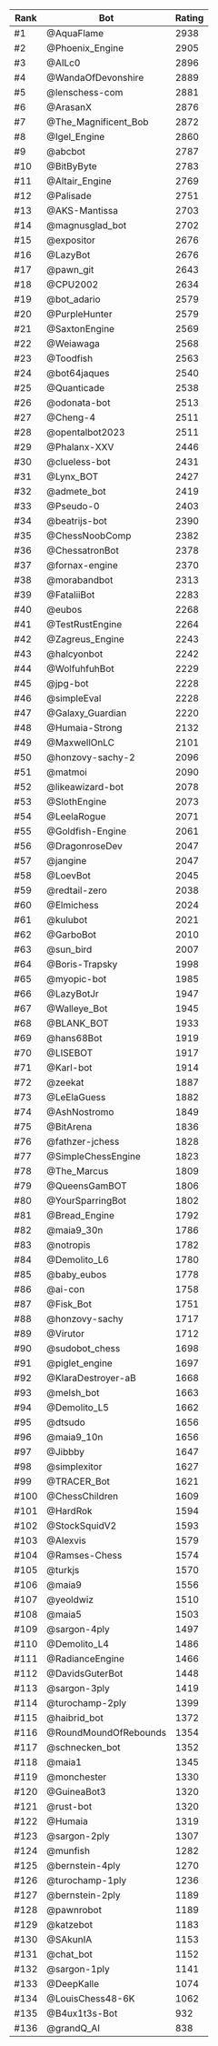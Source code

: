 Rank|Bot|Rating
---|---|---
#1|@AquaFlame|2938
#2|@Phoenix_Engine|2905
#3|@AILc0|2896
#4|@WandaOfDevonshire|2889
#5|@lenschess-com|2881
#6|@ArasanX|2876
#7|@The_Magnificent_Bob|2872
#8|@Igel_Engine|2860
#9|@abcbot|2787
#10|@BitByByte|2783
#11|@Altair_Engine|2769
#12|@Palisade|2751
#13|@AKS-Mantissa|2703
#14|@magnusglad_bot|2702
#15|@expositor|2676
#16|@LazyBot|2676
#17|@pawn_git|2643
#18|@CPU2002|2634
#19|@bot_adario|2579
#20|@PurpleHunter|2579
#21|@SaxtonEngine|2569
#22|@Weiawaga|2568
#23|@Toodfish|2563
#24|@bot64jaques|2540
#25|@Quanticade|2538
#26|@odonata-bot|2513
#27|@Cheng-4|2511
#28|@opentalbot2023|2511
#29|@Phalanx-XXV|2446
#30|@clueless-bot|2431
#31|@Lynx_BOT|2427
#32|@admete_bot|2419
#33|@Pseudo-0|2403
#34|@beatrijs-bot|2390
#35|@ChessNoobComp|2382
#36|@ChessatronBot|2378
#37|@fornax-engine|2370
#38|@morabandbot|2313
#39|@FataliiBot|2283
#40|@eubos|2268
#41|@TestRustEngine|2264
#42|@Zagreus_Engine|2243
#43|@halcyonbot|2242
#44|@WolfuhfuhBot|2229
#45|@jpg-bot|2228
#46|@simpleEval|2228
#47|@Galaxy_Guardian|2220
#48|@Humaia-Strong|2132
#49|@MaxwellOnLC|2101
#50|@honzovy-sachy-2|2096
#51|@matmoi|2090
#52|@likeawizard-bot|2078
#53|@SlothEngine|2073
#54|@LeelaRogue|2071
#55|@Goldfish-Engine|2061
#56|@DragonroseDev|2047
#57|@jangine|2047
#58|@LoevBot|2045
#59|@redtail-zero|2038
#60|@Elmichess|2024
#61|@kulubot|2021
#62|@GarboBot|2010
#63|@sun_bird|2007
#64|@Boris-Trapsky|1998
#65|@myopic-bot|1985
#66|@LazyBotJr|1947
#67|@Walleye_Bot|1945
#68|@BLANK_BOT|1933
#69|@hans68Bot|1919
#70|@LISEBOT|1917
#71|@Karl-bot|1914
#72|@zeekat|1887
#73|@LeElaGuess|1882
#74|@AshNostromo|1849
#75|@BitArena|1836
#76|@fathzer-jchess|1828
#77|@SimpleChessEngine|1823
#78|@The_Marcus|1809
#79|@QueensGamBOT|1806
#80|@YourSparringBot|1802
#81|@Bread_Engine|1792
#82|@maia9_30n|1786
#83|@notropis|1782
#84|@Demolito_L6|1780
#85|@baby_eubos|1778
#86|@ai-con|1758
#87|@Fisk_Bot|1751
#88|@honzovy-sachy|1717
#89|@Virutor|1712
#90|@sudobot_chess|1698
#91|@piglet_engine|1697
#92|@KlaraDestroyer-aB|1668
#93|@melsh_bot|1663
#94|@Demolito_L5|1662
#95|@dtsudo|1656
#96|@maia9_10n|1656
#97|@Jibbby|1647
#98|@simplexitor|1627
#99|@TRACER_Bot|1621
#100|@ChessChildren|1609
#101|@HardRok|1594
#102|@StockSquidV2|1593
#103|@Alexvis|1579
#104|@Ramses-Chess|1574
#105|@turkjs|1570
#106|@maia9|1556
#107|@yeoldwiz|1510
#108|@maia5|1503
#109|@sargon-4ply|1497
#110|@Demolito_L4|1486
#111|@RadianceEngine|1466
#112|@DavidsGuterBot|1448
#113|@sargon-3ply|1419
#114|@turochamp-2ply|1399
#115|@haibrid_bot|1372
#116|@RoundMoundOfRebounds|1354
#117|@schnecken_bot|1352
#118|@maia1|1345
#119|@monchester|1330
#120|@GuineaBot3|1320
#121|@rust-bot|1320
#122|@Humaia|1319
#123|@sargon-2ply|1307
#124|@munfish|1282
#125|@bernstein-4ply|1270
#126|@turochamp-1ply|1236
#127|@bernstein-2ply|1189
#128|@pawnrobot|1189
#129|@katzebot|1183
#130|@SAkunIA|1153
#131|@chat_bot|1152
#132|@sargon-1ply|1141
#133|@DeepKalle|1074
#134|@LouisChess48-6K|1062
#135|@B4ux1t3s-Bot|932
#136|@grandQ_AI|838
